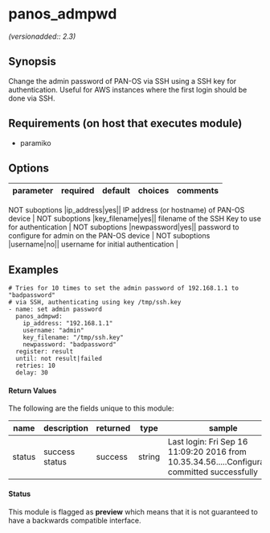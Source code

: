 # panos_admpwd

_(versionadded:: 2.3)_


## Synopsis

Change the admin password of PAN-OS via SSH using a SSH key for authentication.
Useful for AWS instances where the first login should be done via SSH.


## Requirements (on host that executes module)

- paramiko

## Options

| parameter | required | default | choices | comments |
| --- | --- | --- | --- | --- |

NOT suboptions
|ip_address|yes||
IP address (or hostname) of PAN-OS device
 |
NOT suboptions
|key_filename|yes||
filename of the SSH Key to use for authentication
 |
NOT suboptions
|newpassword|yes||
password to configure for admin on the PAN-OS device
 |
NOT suboptions
|username|no||
username for initial authentication
 |

## Examples

    # Tries for 10 times to set the admin password of 192.168.1.1 to "badpassword"
    # via SSH, authenticating using key /tmp/ssh.key
    - name: set admin password
      panos_admpwd:
        ip_address: "192.168.1.1"
        username: "admin"
        key_filename: "/tmp/ssh.key"
        newpassword: "badpassword"
      register: result
      until: not result|failed
      retries: 10
      delay: 30
#### Return Values

The following are the fields unique to this module:

| name | description | returned | type | sample |
| --- | --- | --- | --- | --- |
| status | success status | success | string | Last login: Fri Sep 16 11:09:20 2016 from 10.35.34.56.....Configuration committed successfully |




#### Status

This module is flagged as **preview** which means that it is not guaranteed to have a backwards compatible interface.

